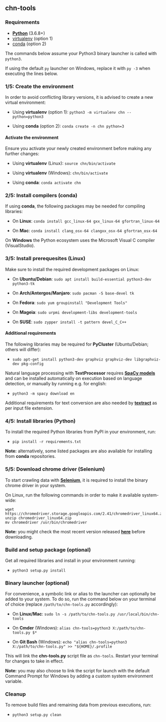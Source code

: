 chn-tools
---

### Requirements

* **[Python](https://www.python.org/downloads/)** (3.6.8+)
* [virtualenv](https://pypi.org/project/virtualenv/) (option 1)
* [conda](https://docs.conda.io/en/latest/miniconda.html) (option 2)

The commands below assume your Python3 binary launcher is called with ```python3```.

If using the default ```py``` launcher on Windows, replace it with ```py -3``` when executing the lines below.

### 1/5: Create the environment

In order to avoid conflicting library versions, it is advised to create a new virtual environment:

* Using **virtualenv** (option 1): ```python3 -m virtualenv chn --python=python3```

* Using **conda** (option 2): ```conda create -n chn python=3```

#### Activate the environment

Ensure you activate your newly created environment before making any further changes:

* Using **virtualenv** (Linux): ```source chn/bin/activate```

* Using **virtualenv** (Windows): ```chn/bin/activate```

* Using **conda**: ```conda activate chn```

### 2/5: Install compilers (conda)

If using **conda**, the following packages may be needed for compiling libraries:

* On **Linux**: ```conda install gcc_linux-64 gxx_linux-64 gfortran_linux-64```

* On **Mac**: ```conda install clang_osx-64 clangxx_osx-64 gfortran_osx-64```

On **Windows** the Python ecosystem uses the Microsoft Visual C compiler (VisualStudio).

### 3/5: Install prerequesites (Linux)

Make sure to install the required development packages on Linux:

* On **Ubuntu/Debian**: ```sudo apt install build-essential python3-dev python3-tk```

* On **Arch/Antergos/Manjaro**: ```sudo pacman -S base-devel tk```

* On **Fedora**: ```sudo yum groupinstall "Development Tools"```

* On **Mageia**: ```sudo urpmi development-libs development-tools```

* On **SUSE**: ```sudo zypper install -t pattern devel_C_C++```

#### Additional requirements

The following libraries may be required for **PyCluster** (Ubuntu/Debian; others will differ):

* ```sudo apt-get install python3-dev graphviz graphviz-dev libgraphviz-dev pkg-config```

Natural language processing with **TextProcessor** requires **[SpaCy models](https://spacy.io/usage/models)** and can be installed automatically on execution based on language detection, or manually by running e.g. for english:

* ``` python3 -m spacy download en ```

Additional requirements for text conversion are also needed by **[textract](https://textract.readthedocs.io/en/latest/installation.html)** as per input file extension.

### 4/5: Install libraries (Python)

To install the required Python libraries from PyPI in your environment, run:

* ```pip install -r requirements.txt```

**Note:** alternatively, some listed packages are also available for installing from **conda** repositories.

### 5/5: Download chrome driver (Selenium)

To start crawling data with **[Selenium](https://www.seleniumhq.org/)**, it is required to install the binary chrome driver in your system.

On Linux, run the following commands in order to make it available system-wide:

```
wget https://chromedriver.storage.googleapis.com/2.41/chromedriver_linux64.zip
unzip chromedriver_linux64.zip
mv chromedriver /usr/bin/chromedriver
```

**Note:** you might check the most recent version released **[here](https://chromedriver.storage.googleapis.com/index.html)** before downloading.

### Build and setup package (optional)

Get all required libraries and install in your environment running:

* ```python3 setup.py install```

### Binary launcher (optional)

For convenience, a symbolic link or alias to the launcher can optionally be added to your system. To do so, run the command below on your terminal of choice (replace ```/path/to/chn-tools.py``` accordingly):

* On **Linux/Mac**: ```sudo ln -s /path/to/chn-tools.py /usr/local/bin/chn-tools```

* On **Cmder** (Windows): ```alias chn-tools=python3 X:/path/to/chn-tools.py $*```

* On **Git Bash** (Windows): ```echo "alias chn-tools=python3 X:/path/to/chn-tools.py" >> "${HOME}/.profile```

This will link the **chn-tools.py** script file as ```chn-tools```. Restart your terminal for changes to take in effect.

**Note:** you may also choose to link the script for launch with the default Command Prompt for Windows by adding a custom system environment variable.

### Cleanup

To remove build files and remaining data from previous executions, run:

* ```python3 setup.py clean```
